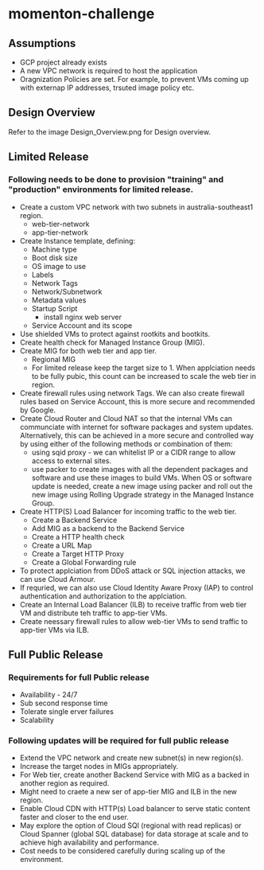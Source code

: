 # momenton-challenge

## Assumptions
- GCP project already exists
- A new VPC network is required to host the application
- Oragnization Policies are set. For example, to prevent VMs coming up with externap IP addresses, trsuted image policy etc.

## Design Overview

Refer to the image Design_Overview.png for Design overview. 

## Limited Release 

### Following needs to be done to provision "training" and "production" environments for limited release.

- Create a custom VPC network with two subnets in australia-southeast1 region.
  - web-tier-network
  - app-tier-network
- Create Instance template, defining:
  - Machine type
  - Boot disk size 
  - OS image to use
  - Labels
  - Network Tags
  - Network/Subnetwork
  - Metadata values
  - Startup Script
    - install nginx web server
  - Service Account and its scope
- Use shielded VMs to protect against rootkits and bootkits.
- Create health check for Managed Instance Group (MIG).
- Create MIG for both web tier and app tier.
  - Regional MIG
  - For limited release keep the target size to 1. When applciation needs to be fully pubic, this count can be increased to scale the web tier in region.
- Create firewall rules using network Tags. We can also create firewall rules based on Service Account, this is more secure and recommended by Google.
- Create Cloud Router and Cloud NAT so that the internal VMs can communciate with internet for software packages and system updates. Alternatively, this can be achieved in a more secure and controlled way by using either of the following methods or combination of them:
  - using sqid proxy - we can whitelist IP or a CIDR range to allow access to external sites.
  - use packer to create images with all the dependent packages and software and use these images to build VMs. When OS or software update is needed, create a new image using packer and roll out the new image using Rolling Upgrade strategy in the Managed Instance Group.
- Create HTTP(S) Load Balancer for incoming traffic to the web tier.
  - Create a Backend Service
  - Add MIG as a backend to the Backend Service
  - Create a HTTP health check
  - Create a URL Map
  - Create a Target HTTP Proxy
  - Create a Global Forwarding rule
- To protect applciation from DDoS attack or SQL injection attacks, we can use Cloud Armour. 
- If requried, we can also use Cloud Identity Aware Proxy (IAP) to control authentication and authorization to the applciation.
- Create an Internal Load Balancer (ILB) to receive traffic from web tier VM and distribute teh traffic to app-tier VMs.
- Create neessary firewall rules to allow web-tier VMs to send traffic to app-tier VMs via ILB. 

## Full Public Release

### Requirements for full Public release
- Availability - 24/7
- Sub second response time
- Tolerate single erver failures
- Scalability 

### Following updates will be required for full public release
- Extend the VPC network and create new subnet(s) in new region(s).
- Increase the target nodes in MIGs appropriately.
- For Web tier, create another Backend Service with MIG as a backed in another region as required.
- Might need to craete a new ser of app-tier MIG and ILB in the new region.
- Enable Cloud CDN with HTTP(s) Load balancer to serve static content faster and closer to the end user.
- May explore the option of Cloud SQl (regional with read replicas) or Cloud Spanner (global SQL database) for data storage at scale and to achieve high availability and performance.
- Cost needs to be considered carefully during scaling up of the environment.


